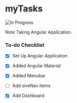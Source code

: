 # myTasks

![In Progress](https://img.shields.io/badge/status-In%20Progress-yellow)

Note Taking Angular Application.

### To-do Checklist

- [x] Set Up Angular Application
- [x] Added Angular Material
- [x] Added Menubar
- [ ] Add siveNav items
- [x] Add Dashboard


